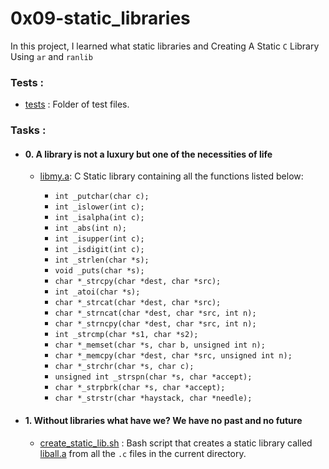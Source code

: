 # 0x09-static_libraries

In this project, I learned what static libraries and Creating A Static `C` Library Using `ar` and `ranlib`

### Tests :
 + [tests](https://github.com/BigGtpoint/alx-low_level_programming/tree/main/0x08-static_libraries/tests) : Folder of test files.

### Tasks :
 + #### 0. A library is not a luxury but one of the necessities of life
   - [libmy.a](https://github.com/BigGtpoint/alx-low_level_programming/tree/main/0x08-static_libraries/libmy.a): C Static library containing all the functions listed below:

      - `int _putchar(char c);`
      - `int _islower(int c);`
      - `int _isalpha(int c);`
      - `int _abs(int n);`
      - `int _isupper(int c);`
      - `int _isdigit(int c);`
      - `int _strlen(char *s);`
      - `void _puts(char *s);`
      - `char *_strcpy(char *dest, char *src);`
      - `int _atoi(char *s);`
      - `char *_strcat(char *dest, char *src);`
      - `char *_strncat(char *dest, char *src, int n);`
      - `char *_strncpy(char *dest, char *src, int n);`
      - `int _strcmp(char *s1, char *s2);`
      - `char *_memset(char *s, char b, unsigned int n);`
      - `char *_memcpy(char *dest, char *src, unsigned int n);`
      - `char *_strchr(char *s, char c);`
      - `unsigned int _strspn(char *s, char *accept);`
      - `char *_strpbrk(char *s, char *accept);`
      - `char *_strstr(char *haystack, char *needle);`

 + #### 1. Without libraries what have we? We have no past and no future
   - [create_static_lib.sh](https://github.com/BigGtpoint/alx-low_level_programming/tree/main/0x08-static_libraries/create_static_lib.sh) : Bash script that creates a static library called [liball.a](https://github.com/BigGtpoint/alx-low_level_programming/blob/main/0x09-static_libraries/liball.a) from all the `.c` files in the current directory.
